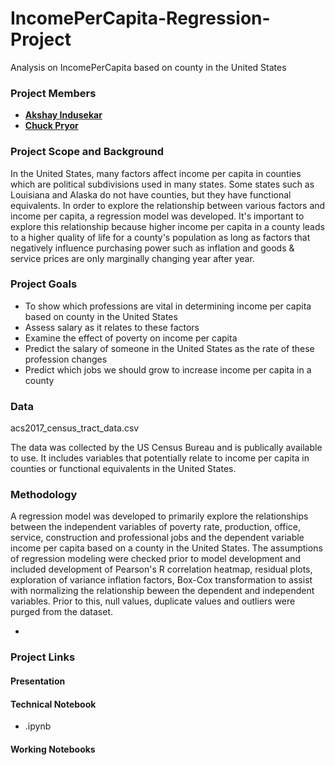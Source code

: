 # IncomePerCapita-Regression-Project

Analysis on IncomePerCapita based on county in the United States

### Project Members
   - <b>[Akshay Indusekar](https://github.com/aindusekar)</b>
   - <b>[Chuck Pryor](https://github.com/chuckpry)</b>
   
### Project Scope and Background
In the United States, many factors affect income per capita in counties which are political subdivisions used in many states. Some states such as Louisiana and Alaska do not have counties, but they have functional equivalents. In order to explore the relationship between various factors and income per capita, a regression model was developed. It's important to explore this relationship because higher income per capita in a county leads to a higher quality of life for a county's population as long as factors that negatively influence purchasing power such as inflation and goods & service prices are only marginally changing year after year. 

### Project Goals
 - To show which professions are vital in determining income per capita based on county in the United States
 - Assess salary as it relates to these factors
- Examine the effect of poverty on income per capita
- Predict the salary of someone in the United States as the rate of these profession changes
- Predict which jobs we should grow to increase income per capita in a county


### Data
acs2017_census_tract_data.csv 

The data was collected by the US Census Bureau and is publically available to use. It includes variables that potentially relate to income per capita in counties or functional equivalents in the United States. 


### Methodology

A regression model was developed to primarily explore the relationships between the independent variables of poverty rate, production, office, service, construction and professional jobs and the dependent variable income per capita based on a county in the United States.
The assumptions of regression modeling were checked prior to model development and included development of Pearson's R correlation heatmap, residual plots, exploration of variance inflation factors, Box-Cox transformation to assist with normalizing the relationship beween the dependent and independent variables. Prior to this, null values, duplicate values and outliers were purged from the dataset.

-

### Project Links

#### Presentation


#### Technical Notebook
- .ipynb

#### Working Notebooks
